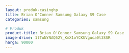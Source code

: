 ```yaml
---
layout: produk-casinghp
title: Brian O'Conner Samsung Galaxy S9 Case
categories: samsung

# Produk
product-title: Brian O'Conner Samsung Galaxy S9 Case
image-drive: 1lTuNYNAQ52Y_KmX1oYCKUVguca0l3SSR
harga: 90000
---
```

